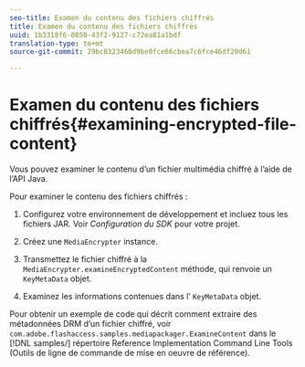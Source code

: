 ```yaml
---
seo-title: Examen du contenu des fichiers chiffrés
title: Examen du contenu des fichiers chiffrés
uuid: 1b3318f6-0850-43f2-9127-c72ea81a1bdf
translation-type: tm+mt
source-git-commit: 29bc8323460d9be0fce66cbea7c6fce46df20d61

---
```



# Examen du contenu des fichiers chiffrés{#examining-encrypted-file-content}

Vous pouvez examiner le contenu d’un fichier multimédia chiffré à l’aide de l’API Java.

Pour examiner le contenu des fichiers chiffrés :

1. Configurez votre environnement de développement et incluez tous les fichiers JAR. Voir *Configuration du SDK* pour votre projet.
1. Créez une `MediaEncrypter` instance.
1. Transmettez le fichier chiffré à la `MediaEncrypter.examineEncryptedContent` méthode, qui renvoie un `KeyMetaData` objet.

1. Examinez les informations contenues dans l’ `KeyMetaData` objet.

Pour obtenir un exemple de code qui décrit comment extraire des métadonnées DRM d’un fichier chiffré, voir `com.adobe.flashaccess.samples.mediapackager.ExamineContent` dans le [!DNL samples/] répertoire Reference Implementation Command Line Tools (Outils de ligne de commande de mise en oeuvre de référence).
